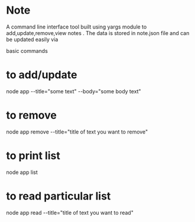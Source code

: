 # Note
A command line interface tool built using yargs module to add,update,remove,view notes . The data is stored in note.json file and can be updated easily via 

basic commands

# to add/update
node app --title="some text" --body="some body text"

# to remove
node app remove --title="title of text you want to remove"

# to print list
node app list

# to read particular list

node app read --title="title of text you want to read"
